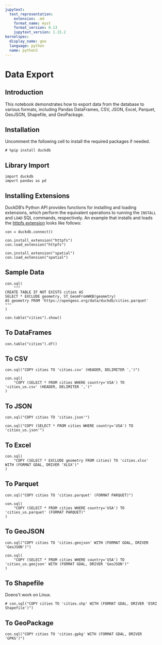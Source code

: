 ```yaml
---
jupytext:
  text_representation:
    extension: .md
    format_name: myst
    format_version: 0.13
    jupytext_version: 1.15.2
kernelspec:
  display_name: geo
  language: python
  name: python3
---
```


# Data Export

## Introduction

This notebook demonstrates how to export data from the database to various formats, including Pandas DataFrames, CSV, JSON, Excel, Parquet, GeoJSON, Shapefile, and GeoPackage.

## Installation

Uncomment the following cell to install the required packages if needed.

```{code-cell} ipython3
# %pip install duckdb
```

## Library Import

```{code-cell} ipython3
import duckdb
import pandas as pd
```

## Installing Extensions

DuckDB’s Python API provides functions for installing and loading extensions, which perform the equivalent operations to running the `INSTALL` and `LOAD` SQL commands, respectively. An example that installs and loads the [httpfs extension](https://duckdb.org/docs/extensions/httpfs) looks like follows:

```{code-cell} ipython3
con = duckdb.connect()
```

```{code-cell} ipython3
con.install_extension("httpfs")
con.load_extension("httpfs")
```

```{code-cell} ipython3
con.install_extension("spatial")
con.load_extension("spatial")
```

## Sample Data

```{code-cell} ipython3
con.sql(
    """
CREATE TABLE IF NOT EXISTS cities AS
SELECT * EXCLUDE geometry, ST_GeomFromWKB(geometry)
AS geometry FROM 'https://opengeos.org/data/duckdb/cities.parquet'
"""
)
```

```{code-cell} ipython3
con.table("cities").show()
```

## To DataFrames

```{code-cell} ipython3
con.table("cities").df()
```

## To CSV

```{code-cell} ipython3
con.sql("COPY cities TO 'cities.csv' (HEADER, DELIMITER ',')")
```

```{code-cell} ipython3
con.sql(
    "COPY (SELECT * FROM cities WHERE country='USA') TO 'cities_us.csv' (HEADER, DELIMITER ',')"
)
```

## To JSON

```{code-cell} ipython3
con.sql("COPY cities TO 'cities.json'")
```

```{code-cell} ipython3
con.sql("COPY (SELECT * FROM cities WHERE country='USA') TO 'cities_us.json'")
```

## To Excel

```{code-cell} ipython3
con.sql(
    "COPY (SELECT * EXCLUDE geometry FROM cities) TO 'cities.xlsx' WITH (FORMAT GDAL, DRIVER 'XLSX')"
)
```

## To Parquet

```{code-cell} ipython3
con.sql("COPY cities TO 'cities.parquet' (FORMAT PARQUET)")
```

```{code-cell} ipython3
con.sql(
    "COPY (SELECT * FROM cities WHERE country='USA') TO 'cities_us.parquet' (FORMAT PARQUET)"
)
```

## To GeoJSON

```{code-cell} ipython3
con.sql("COPY cities TO 'cities.geojson' WITH (FORMAT GDAL, DRIVER 'GeoJSON')")
```

```{code-cell} ipython3
con.sql(
    "COPY (SELECT * FROM cities WHERE country='USA') TO 'cities_us.geojson' WITH (FORMAT GDAL, DRIVER 'GeoJSON')"
)
```

## To Shapefile

Doens't work on Linux.

```{code-cell} ipython3
# con.sql("COPY cities TO 'cities.shp' WITH (FORMAT GDAL, DRIVER 'ESRI Shapefile')")
```

## To GeoPackage

```{code-cell} ipython3
con.sql("COPY cities TO 'cities.gpkg' WITH (FORMAT GDAL, DRIVER 'GPKG')")
```
